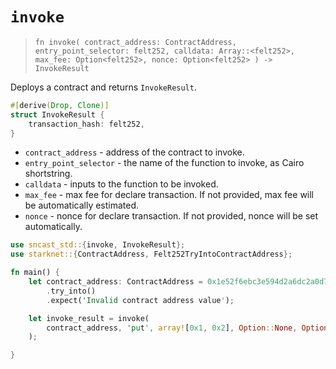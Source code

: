 # `invoke`

> `fn invoke(
    contract_address: ContractAddress,
    entry_point_selector: felt252,
    calldata: Array::<felt252>,
    max_fee: Option<felt252>,
    nonce: Option<felt252>
) -> InvokeResult`

Deploys a contract and returns `InvokeResult`.

```rust
#[derive(Drop, Clone)]
struct InvokeResult {
    transaction_hash: felt252,
}
```

- `contract_address` - address of the contract to invoke.
- `entry_point_selector` - the name of the function to invoke, as Cairo shortstring.
- `calldata` - inputs to the function to be invoked.
- `max_fee` - max fee for declare transaction. If not provided, max fee will be automatically estimated.
- `nonce` - nonce for declare transaction. If not provided, nonce will be set automatically.

```rust
use sncast_std::{invoke, InvokeResult};
use starknet::{ContractAddress, Felt252TryIntoContractAddress};

fn main() {
    let contract_address: ContractAddress = 0x1e52f6ebc3e594d2a6dc2a0d7d193cb50144cfdfb7fdd9519135c29b67e427
        .try_into()
        .expect('Invalid contract address value');

    let invoke_result = invoke(
        contract_address, 'put', array![0x1, 0x2], Option::None, Option::None
    );

}
```
